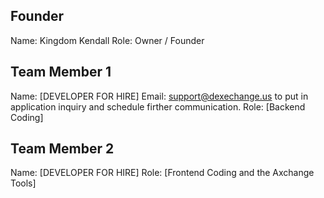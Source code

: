 ## Founder

Name: Kingdom Kendall
Role: Owner / Founder

## Team Member 1

Name: [DEVELOPER FOR HIRE] Email: support@dexechange.us to put in application inquiry and schedule firther communication.
Role: [Backend Coding]

## Team Member 2

Name: [DEVELOPER FOR HIRE]
Role: [Frontend Coding and the Axchange Tools]
